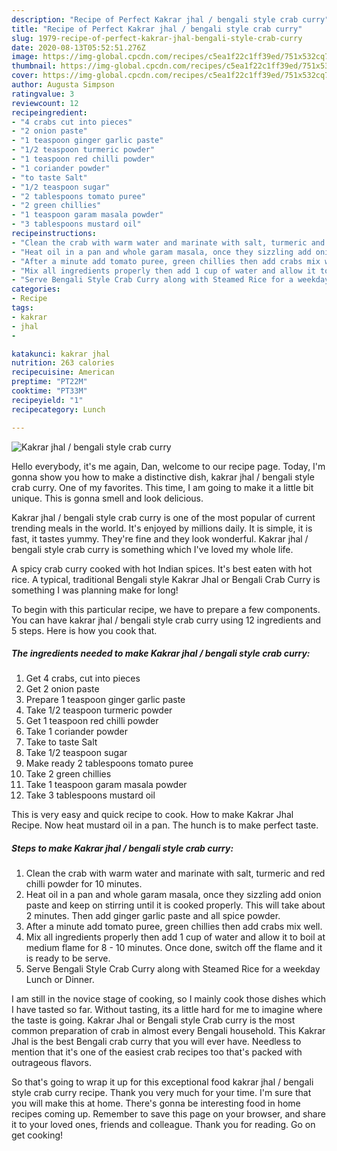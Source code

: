 ```yaml
---
description: "Recipe of Perfect Kakrar jhal / bengali style crab curry"
title: "Recipe of Perfect Kakrar jhal / bengali style crab curry"
slug: 1979-recipe-of-perfect-kakrar-jhal-bengali-style-crab-curry
date: 2020-08-13T05:52:51.276Z
image: https://img-global.cpcdn.com/recipes/c5ea1f22c1ff39ed/751x532cq70/kakrar-jhal-bengali-style-crab-curry-recipe-main-photo.jpg
thumbnail: https://img-global.cpcdn.com/recipes/c5ea1f22c1ff39ed/751x532cq70/kakrar-jhal-bengali-style-crab-curry-recipe-main-photo.jpg
cover: https://img-global.cpcdn.com/recipes/c5ea1f22c1ff39ed/751x532cq70/kakrar-jhal-bengali-style-crab-curry-recipe-main-photo.jpg
author: Augusta Simpson
ratingvalue: 3
reviewcount: 12
recipeingredient:
- "4 crabs cut into pieces"
- "2 onion paste"
- "1 teaspoon ginger garlic paste"
- "1/2 teaspoon turmeric powder"
- "1 teaspoon red chilli powder"
- "1 coriander powder"
- "to taste Salt"
- "1/2 teaspoon sugar"
- "2 tablespoons tomato puree"
- "2 green chillies"
- "1 teaspoon garam masala powder"
- "3 tablespoons mustard oil"
recipeinstructions:
- "Clean the crab with warm water and marinate with salt, turmeric and red chilli powder for 10 minutes."
- "Heat oil in a pan and whole garam masala, once they sizzling add onion paste and keep on stirring until it is cooked properly. This will take about 2 minutes. Then add ginger garlic paste and all spice powder."
- "After a minute add tomato puree, green chillies then add crabs mix well."
- "Mix all ingredients properly then add 1 cup of water and allow it to boil at medium flame for 8 - 10 minutes. Once done, switch off the flame and it is ready to be serve."
- "Serve Bengali Style Crab Curry along with Steamed Rice for a weekday Lunch or Dinner."
categories:
- Recipe
tags:
- kakrar
- jhal
- 

katakunci: kakrar jhal  
nutrition: 263 calories
recipecuisine: American
preptime: "PT22M"
cooktime: "PT33M"
recipeyield: "1"
recipecategory: Lunch

---
```



![Kakrar jhal / bengali style crab curry](https://img-global.cpcdn.com/recipes/c5ea1f22c1ff39ed/751x532cq70/kakrar-jhal-bengali-style-crab-curry-recipe-main-photo.jpg)

Hello everybody, it's me again, Dan, welcome to our recipe page. Today, I'm gonna show you how to make a distinctive dish, kakrar jhal / bengali style crab curry. One of my favorites. This time, I am going to make it a little bit unique. This is gonna smell and look delicious.

Kakrar jhal / bengali style crab curry is one of the most popular of current trending meals in the world. It's enjoyed by millions daily. It is simple, it is fast, it tastes yummy. They're fine and they look wonderful. Kakrar jhal / bengali style crab curry is something which I've loved my whole life.

A spicy crab curry cooked with hot Indian spices. It&#39;s best eaten with hot rice. A typical, traditional Bengali style Kakrar Jhal or Bengali Crab Curry is something I was planning make for long!


To begin with this particular recipe, we have to prepare a few components. You can have kakrar jhal / bengali style crab curry using 12 ingredients and 5 steps. Here is how you cook that.

<!--inarticleads1-->

##### The ingredients needed to make Kakrar jhal / bengali style crab curry:

1. Get 4 crabs, cut into pieces
1. Get 2 onion paste
1. Prepare 1 teaspoon ginger garlic paste
1. Take 1/2 teaspoon turmeric powder
1. Get 1 teaspoon red chilli powder
1. Take 1 coriander powder
1. Take to taste Salt
1. Take 1/2 teaspoon sugar
1. Make ready 2 tablespoons tomato puree
1. Take 2 green chillies
1. Take 1 teaspoon garam masala powder
1. Take 3 tablespoons mustard oil


This is very easy and quick recipe to cook. How to make Kakrar Jhal Recipe. Now heat mustard oil in a pan. The hunch is to make perfect taste. 

<!--inarticleads2-->

##### Steps to make Kakrar jhal / bengali style crab curry:

1. Clean the crab with warm water and marinate with salt, turmeric and red chilli powder for 10 minutes.
1. Heat oil in a pan and whole garam masala, once they sizzling add onion paste and keep on stirring until it is cooked properly. This will take about 2 minutes. Then add ginger garlic paste and all spice powder.
1. After a minute add tomato puree, green chillies then add crabs mix well.
1. Mix all ingredients properly then add 1 cup of water and allow it to boil at medium flame for 8 - 10 minutes. Once done, switch off the flame and it is ready to be serve.
1. Serve Bengali Style Crab Curry along with Steamed Rice for a weekday Lunch or Dinner.


I am still in the novice stage of cooking, so I mainly cook those dishes which I have tasted so far. Without tasting, its a little hard for me to imagine where the taste is going. Kakrar Jhal or Bengali style Crab curry is the most common preparation of crab in almost every Bengali household. This Kakrar Jhal is the best Bengali crab curry that you will ever have. Needless to mention that it&#39;s one of the easiest crab recipes too that&#39;s packed with outrageous flavors. 

So that's going to wrap it up for this exceptional food kakrar jhal / bengali style crab curry recipe. Thank you very much for your time. I'm sure that you will make this at home. There's gonna be interesting food in home recipes coming up. Remember to save this page on your browser, and share it to your loved ones, friends and colleague. Thank you for reading. Go on get cooking!

